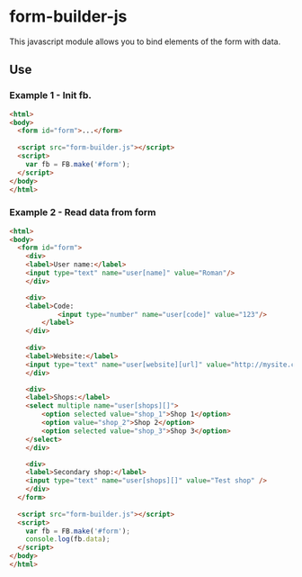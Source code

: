 # form-builder-js
This javascript module allows you to bind elements of the form with data.

## Use
### Example 1 - Init fb.
```HTML
<html>
<body>
  <form id="form">...</form>
  
  <script src="form-builder.js"></script>
  <script>
    var fb = FB.make('#form');
  </script>
</body>
</html>
```
### Example 2 - Read data from form
```HTML
<html>
<body>
  <form id="form">
    <div>
	<label>User name:</label>
	<input type="text" name="user[name]" value="Roman"/>
    </div>

    <div>
	<label>Code:
        	<input type="number" name="user[code]" value="123"/>
      	</label>
    </div>
		
    <div>
	<label>Website:</label>
	<input type="text" name="user[website][url]" value="http://mysite.com" />
    </div>

    <div>
	<label>Shops:</label>
	<select multiple name="user[shops][]">
		<option selected value="shop_1">Shop 1</option>
		<option value="shop_2">Shop 2</option>
		<option selected value="shop_3">Shop 3</option>
	</select>
    </div>

    <div>
	<label>Secondary shop:</label>
	<input type="text" name="user[shops][]" value="Test shop" />
    </div>
  </form>
  
  <script src="form-builder.js"></script>
  <script>
    var fb = FB.make('#form');
    console.log(fb.data);
  </script>
</body>
</html>
```

